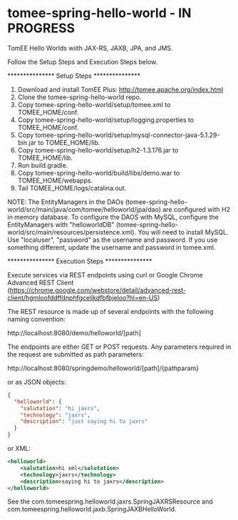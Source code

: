 # tomee-spring-hello-world - IN PROGRESS
TomEE Hello Worlds wiith JAX-RS, JAXB, JPA, and JMS. 

Follow the Setup Steps and Execution Steps below.

*************** Setup Steps *************** 

1. Download and install TomEE Plus: http://tomee.apache.org/index.html
2. Clone the tomee-spring-hello-world repo.
3. Copy tomee-spring-hello-world/setup/tomee.xml to TOMEE_HOME/conf.
4. Copy tomee-spring-hello-world/setup/logging.properties to TOMEE_HOME/conf.
5. Copy tomee-spring-hello-world/setup/mysql-connector-java-5.1.29-bin.jar to TOMEE_HOME/lib.
6. Copy tomee-spring-hello-world/setup/h2-1.3.176.jar to TOMEE_HOME/lib.
7. Run build.gradle.
8. Copy tomee-spring-hello-world/build/libs/demo.war to TOMEE_HOME/webapps.
9. Tail TOMEE_HOME/logs/catalina.out.

NOTE: 
The EntityManagers in the DAOs (tomee-spring-hello-world/src/main/java/com/tomee/helloworld/jpa/dao) are configured with H2 in memory database. 
To configure the DAOS with MySQL, configure the EntityManagers with "helloworldDB" (tomee-spring-hello-world/src/main/resources/persistence.xml). 
You will need to install MySQL. Use "localuser", "password" as the username and password. If you use something different, update the username and password in tomee.xml.

*************** Execution Steps ***************

Execute services via REST endpoints using curl or Google Chrome Advanced REST Client (https://chrome.google.com/webstore/detail/advanced-rest-client/hgmloofddffdnphfgcellkdfbfbjeloo?hl=en-US)

The REST resource is made up of several endpoints with the following naming convention:

http://localhost:8080/demo/helloworld/[path]

The endpoints are either GET or POST requests. Any parameters required in the request are submitted as path parameters:

http://localhost:8080/springdemo/helloworld/[path]/{pathparam}

or as JSON objects:

```json
{
  "helloworld": {
    "salutation": "hi jaxrs",
    "technology": "jaxrs",
    "description": "just saying hi to jaxrs"
  }
}
```

or XML:

```xml
<helloworld>
	<salutation>hi xml</salutation>
	<technology>jaxrs</technology>
	<description>saying hi to jaxrs</description>
</helloworld>
```

See the com.tomeespring.helloworld.jaxrs.SpringJAXRSResource and com.tomeespring.helloworld.jaxb.SpringJAXBHelloWorld.
